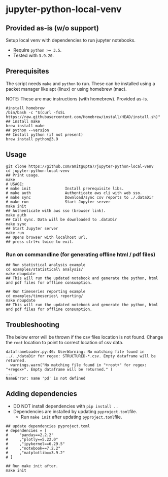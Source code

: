 # jupyter-python-local-venv
## Provided as-is (w/o support)
Setup local venv with dependencies to run jupyter notebooks. 
* Require `python >= 3.5`.
* Tested with `3.9.20`. 

## Prerequisites
The script needs `make` and `python` to run. These can be installed using a packet manager like apt (linux) or using homebrew (mac).

NOTE: These are mac instructions (with homebrew). Provided as-is. 
```shell
#install homebrew
/bin/bash -c "$(curl -fsSL https://raw.githubusercontent.com/Homebrew/install/HEAD/install.sh)"
## install make
brew install make
## python --version
## Install python (if not present)
brew install python@3.9
```

## Usage

```shell
git clone https://github.com/amitgupta7/jupyter-python-local-venv
cd jupyter-python-local-venv
## Print usage.
make
# USAGE:
# make init               Install prerequisite libs.
# make auth               Authenticate aws cli with web sso.
# make sync               Download/sync csv reports to ./.dataDir
# make run                Start Jupyter server
make init
## Authenticate with aws sso (browser link). 
make auth 
## Call sync. Data will be downloaded to .dataDir
make sync
## Start Jupyter server
make run
## Opens browser with localhost url.
## press ctrl+c twice to exit.
```

### Run on commandline (for generating offline html / pdf files)
```shell
## Run statistical analysis example
cd examples/statistical\ analysis/
make nbupdate
## This will run the updated notebook and generate the python, html and pdf files for offline consumption.

## Run timeseries reporting example
cd examples/timeseries\ reporting/
make nbupdate
## This will run the updated notebook and generate the python, html and pdf files for offline consumption.
```

## Troubleshooting

The below error will be thrown if the csv files location is not found. Change the `root` location to point to correct location of csv data.
```shell
dataframeLoader.py:46: UserWarning: No matching file found in ../../dataDir for regex: STRUCTURED-*.csv. Empty dataframe will be returned.
  warnings.warn("No matching file found in "+root+" for regex: "+regex+". Empty dataframe will be returned." )
...
NameError: name 'pd' is not defined
```

## Adding dependencies
* DO NOT install dependencies with `pip install ..`
* Dependencies are installed by updating `pyproject.toml`file. 
    * Run `make init` after updating `pyproject.toml`file.
```shell
## update dependencies pyproject.toml
# dependencies = [
#     "pandas==2.2.2"
#     ,"plotly==5.22.0"
#     ,"ipykernel==6.29.5"
#     ,"notebook==7.2.2"
#     ,"matplotlib==3.9.2"
# ] 

## Run make init after.
make init
```